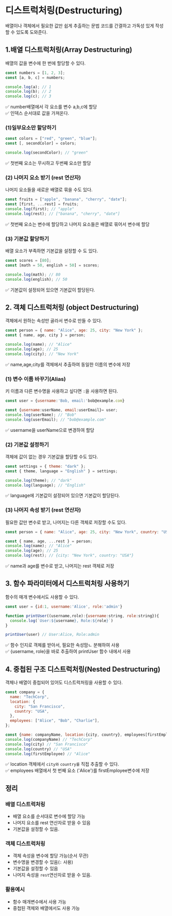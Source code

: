# 디스트럭처링(Destructuring)

배열이나 객체에서 필요한 값만 쉽게 추출하는 문법
코드를 간결하고 가독성 있게 작성할 수 있도록 도와준다.

## 1.배열 디스트럭처링(Array Destructuring)

배열의 값을 변수에 한 번에 할당할 수 있다.

```js
const numbers = [1, 2, 3];
const [a, b, c] = numbers;

console.log(a); // 1
console.log(b); // 2
console.log(c); // 3
```

:white_check_mark: number배열에서 각 요소를 변수 a,b,c에 할당 <br>
:white_check_mark: 인덱스 순서대로 값을 가져온다.

### (1)일부요소만 할당하기

```js
const colors = ["red", "green", "blue"];
const [, secondColor] = colors;

console.log(secondColor); // "green"
```

:white_check_mark: 첫번째 요소는 무시하고 두번째 요소만 할당

### (2) 나머지 요소 받기 (rest 연산자)

나머지 요소들을 새로운 배열로 묶을 수도 있다.

```js
const fruits = ["apple", "banana", "cherry", "date"];
const [first, ...rest] = fruits;
console.log(first); // "apple"
console.log(rest); // ["banana", "cherry", "date"]
```

:white_check_mark: 첫번째 요소는 변수에 할당하고 나머지 요소들은 배열로 묶어서 변수에 할당

### (3) 기본값 할당하기

배열 요소가 부족하면 기본값을 설정할 수 도 있다.

```js
const scores = [80];
const [math = 50, english = 50] = scores;

console.log(math); // 80
console.log(english); // 50
```

:white_check_mark: 기본값이 설정되어 있으면 기본값이 할당된다.

## 2. 객체 디스트럭처링 (object Destructuring)

객체에서 원하는 속성만 골라서 변수로 만들 수 있다.

```js
const person = { name: "Alice", age: 25, city: "New York" };
const { name, age, city } = person;

console.log(name); // "Alice"
console.log(age); // 25
console.log(city); // "New York"
```

:white_check_mark: name,age,city를 객체에서 추출하여 동일한 이름의 변수에 저장

### (1) 변수 이름 바꾸기(Alias)

키 이름과 다른 변수명을 사용하고 싶다면 `:`을 사용하면 된다.

```js
const user = {username:'Bob, email:'bob@example.com}

const {username:userName, email:userEmail}= user;
console.log(userName); // "Bob"
console.log(userEmail); // "bob@example.com"
```

:white_check_mark: username을 userName으로 변경하여 할당

### (2) 기본값 설정하기

객체에 값이 없는 경우 기본값을 할당할 수도 있다.

```js
const settings = { theme: "dark" };
const { theme, language = "English" } = settings;

console.log(theme); // "dark"
console.log(language); // "English"
```

:white_check_mark: language에 기본값이 설정되어 있으면 기본값이 할당된다.

### (3) 나머지 속성 받기 (rest 연산자)

필요한 값만 변수로 받고, 나머지는 다른 객체로 저장할 수도 있다.

```js
const person = { name: "Alice", age: 25, city: "New York", country: "USA" };

const { name, age, ...rest } = person;
console.log(name); // "Alice"
console.log(age); // 25
console.log(rest); // {city: "New York", country: "USA"}
```

:white_check_mark: name과 age를 변수로 받고, 나머지는 rest 객체로 저장

## 3. 함수 파라미터에서 디스트럭처링 사용하기

함수의 매개 변수에서도 사용할 수 있다.

```js
const user = {id:1, username:'Alice', role:'admin'}

function printUser((username,role):{username:string, role:string}){
  console.log(`User:${username}, Role:${role}`)
}

printUser(user) // User:Alice, Role:admin
```

:white_check_mark: 함수 인지로 객체를 받아서, 필요한 속성맘ㄴ 분해하여 사용 <br>
:white_check_mark: {username, role}을 바로 추출하여 printUser 함수 내에서 사용

## 4. 중첩된 구조 디스트럭처링(Nested Destructuring)

객체나 배열이 중첩되어 있어도 디스트럭처링을 사용할 수 있다.

```js
const company = {
  name: "TechCorp",
  location: {
    city: "San Francisco",
    country: "USA",
  },
  employees: ["Alice", "Bob", "Charlie"],
};

const {name: companyName, location:{city, country}, employees[firstEmployßee]} = company
console.log(companyName) // "TechCorp"
console.log(city) // "San Francisco"
console.log(country) // "USA"
console.log(firstEmployee) // "Alice"
```

:white_check_mark: location 객체에서 `city와` `country를` 직접 추출할 수 있다. <br>
:white_check_mark: employees 배열에서 첫 번째 요소 ('Alice')를 firstEmployee변수에 저장

## 정리

### 배열 디스트럭처링

- 배열 요소를 순서대로 변수에 할당 가능
- 나머지 요소를 rest 연산자로 받을 수 있음
- 기본값을 설정할 수 있음.

### 객체 디스트럭처링

- 객체 속성을 변수에 할당 가능(순서 무관)
- 변수명을 변경할 수 있음(`:` 사용)
- 기본값을 설정할 수 있음
- 나머지 속성을 `rest`연산자로 받을 수 있음.

### 활용예시

- 함수 매개변수에서 사용 가능
- 중첩된 객체와 배열에서도 사용 가능
